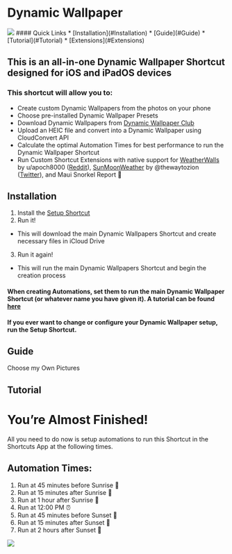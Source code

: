# Dynamic Wallpaper
<img src="/main.GIF?raw=true">
#### Quick Links
* [Installation](#Installation)
* [Guide](#Guide)
* [Tutorial](#Tutorial)
* [Extensions](#Extensions)

## This is an all-in-one Dynamic Wallpaper Shortcut designed for iOS and iPadOS devices

### This shortcut will allow you to:
* Create custom Dynamic Wallpapers from the photos on your phone
* Choose pre-installed Dynamic Wallpaper Presets
* Download Dynamic Wallpapers from [Dynamic Wallpaper Club](https://dynamicwallpaperclub.com)
* Upload an HEIC file and convert into a Dynamic Wallpaper using CloudConvert API
* Calculate the optimal Automation Times for best performance to run the Dynamic Wallpaper Shortcut
*  Run Custom Shortcut Extensions with native support for [WeatherWalls](https://routinehub.co/shortcut/8236/) by u/apoch8000 ([Reddit](http://reddit.com/u/apoch8000)), [SunMoonWeather](https://github.com/thewaytozion/widgets) by @thewaytozion ([Twitter](https://twitter.com/thewaytozion)), and Maui Snorkel Report 🤿

## Installation
1. Install the [Setup Shortcut](https://www.icloud.com/shortcuts/647a65ebe32c450aaf6b732f43e21d78)
2. Run it!
- This will download the main Dynamic Wallpapers Shortcut and create necessary files in iCloud Drive
3. Run it again!
- This will run the main Dynamic Wallpapers Shortcut and begin the creation process

#### When creating Automations, set them to run the main Dynamic Wallpaper Shortcut (or whatever name you have given it). A tutorial can be found [here](#Tutorial)
#### If you ever want to change or configure your Dynamic Wallpaper setup, run the Setup Shortcut.

## Guide
Choose my Own Pictures

## Tutorial
# You’re Almost Finished!

All you need to do now is setup automations to run this 
Shortcut in the Shortcuts App at the following times.

## Automation Times:

1. Run at 45 minutes before Sunrise 🌄
2. Run at 15 minutes after Sunrise 🌄
3. Run at 1 hour after Sunrise 🌄 
4. Run at 12:00 PM ⏰
5. Run at 45 minutes before Sunset 🌅
6. Run at 15 minutes after Sunset 🌅
7. Run at 2 hours after Sunset 🌅  
<img src="/instructions.GIF?raw=true">
